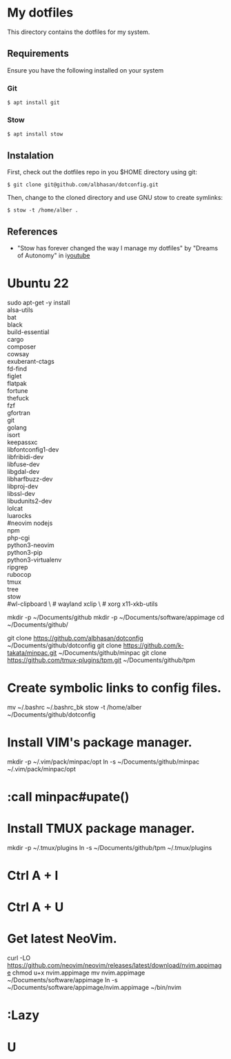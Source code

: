 # My dotfiles

This directory contains the dotfiles for my system.



## Requirements

Ensure you have the following installed on your system

### Git
```
$ apt install git
```

### Stow
```
$ apt install stow
```



## Instalation

First, check out the dotfiles repo in you $HOME directory using git:
```
$ git clone git@github.com/albhasan/dotconfig.git
```

Then, change to the cloned directory and use GNU stow to create symlinks:
```
$ stow -t /home/alber .
```



## References

- "Stow has forever changed the way I manage my dotfiles" by "Dreams of 
Autonomy" in i[youtube](https://youtu.be/y6XCebnB9gs?si=A-jaTzAPCM_Ta_e2)



# Ubuntu 22

sudo apt-get -y install \
    alsa-utils \
    bat \
    black \
    build-essential \
    cargo \
    composer \
    cowsay \
    exuberant-ctags \
    fd-find \
    figlet \
    flatpak \
    fortune \
    thefuck \
    fzf \
    gfortran \
    git \
    golang \
    isort \
    keepassxc \
    libfontconfig1-dev \
    libfribidi-dev \
    libfuse-dev \
    libgdal-dev \
    libharfbuzz-dev \
    libproj-dev \
    libssl-dev \
    libudunits2-dev \
    lolcat \
    luarocks \
    #neovim
    nodejs \
    npm \
    php-cgi \
    python3-neovim \
    python3-pip \
    python3-virtualenv \
    ripgrep \
    rubocop \
    tmux \
    tree \
    stow \
    #wl-clipboard \ # wayland
    xclip \         # xorg
    x11-xkb-utils

mkdir -p ~/Documents/github
mkdir -p ~/Documents/software/appimage
cd ~/Documents/github/

git clone https://github.com/albhasan/dotconfig   ~/Documents/github/dotconfig
git clone https://github.com/k-takata/minpac.git  ~/Documents/github/minpac
git clone https://github.com/tmux-plugins/tpm.git ~/Documents/github/tpm

# Create symbolic links to config files.
mv ~/.bashrc ~/.bashrc_bk
stow -t /home/alber ~/Documents/github/dotconfig

# Install VIM's package manager.
mkdir -p ~/.vim/pack/minpac/opt
ln -s ~/Documents/github/minpac ~/.vim/pack/minpac/opt
# :call minpac#upate()

# Install TMUX package manager.
mkdir -p ~/.tmux/plugins
ln -s ~/Documents/github/tpm ~/.tmux/plugins
# Ctrl A + I
# Ctrl A + U

# Get latest NeoVim.
curl -LO https://github.com/neovim/neovim/releases/latest/download/nvim.appimage
chmod u+x nvim.appimage
mv nvim.appimage ~/Documents/software/appimage
ln -s ~/Documents/software/appimage/nvim.appimage ~/bin/nvim
# :Lazy
# U

